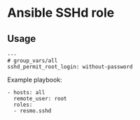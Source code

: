 # Ansible SSHd role

## Usage

    ---
    # group_vars/all
    sshd_permit_root_login: without-password

Example playbook:

    - hosts: all
      remote_user: root
      roles:
      - resmo.sshd
